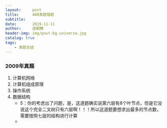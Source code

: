 ```yaml
---
layout:     post
title:      408真题错题
subtitle:   
date:       2019-11-11
author:     度朝腾
header-img: img/post-bg-universe.jpg
catalog: true
tags:
    - 真题总结
---
```


### 2009年真题

1. 计算机网络
2. 计算机组成原理
3. 操作系统
4. 数据结构
   - 5：你的考虑出了问题，是，这道题确实说第六层有8个叶节点，但是它没说这个完全二叉树只有六层啊！！！所以这道题要想求出最多的节点数，需要按照七层的结构进行计算
   - 